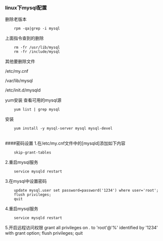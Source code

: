 ### linux下mysql配置
删除老版本

        rpm -qa|grep -i mysql

上面指令查到的删除

        rm -fr /usr/lib/mysql
        rm -fr /include/mysql
其他要删除文件

/etc/my.cnf

/var/lib/mysql

/etc/init.d/mysqld





yum安装
查看可用的mysql源

        yum list | grep mysql

安装

        yum install -y mysql-server mysql mysql-devel 


​        
####密码设置
1.在/etc/my.cnf文件中的[mysqld]添加如下内容

        skip-grant-tables
2.重启mysql服务

        service mysqld restart
3.在mysql中设置密码

        update mysql.user set password=password('1234') where user='root';
        flush privileges;
        quit
4.重启mysql服务

        service mysqld restart

5.开启远程访问权限
        grant all privileges on *.* to 'root'@'%' identified by '1234' with grant option;
        flush privileges;
        quit